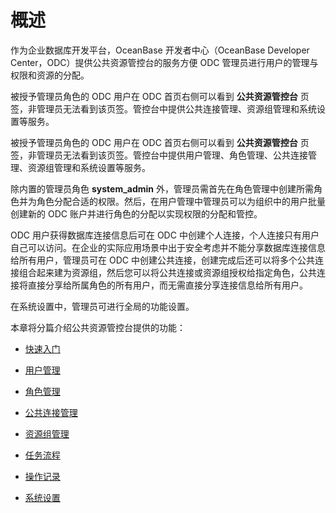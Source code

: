 概述 
=======================

作为企业数据库开发平台，OceanBase 开发者中心（OceanBase Developer Center，ODC）提供公共资源管控台的服务方便 ODC 管理员进行用户的管理与权限和资源的分配。

被授予管理员角色的 ODC 用户在 ODC 首页右侧可以看到 **公共资源管控台** 页签，非管理员无法看到该页签。管控台中提供公共连接管理、资源组管理和系统设置等服务。

被授予管理员角色的 ODC 用户在 ODC 首页右侧可以看到 **公共资源管控台** 页签，非管理员无法看到该页签。管控台中提供用户管理、角色管理、公共连接管理、资源组管理和系统设置等服务。

除内置的管理员角色 **system_admin** 外，管理员需首先在角色管理中创建所需角色并为角色分配合适的权限。然后，在用户管理中管理员可以为组织中的用户批量创建新的 ODC 账户并进行角色的分配以实现权限的分配和管控。

ODC 用户获得数据库连接信息后可在 ODC 中创建个人连接，个人连接只有用户自己可以访问。在企业的实际应用场景中出于安全考虑并不能分享数据库连接信息给所有用户，管理员可在 ODC 中创建公共连接，创建完成后还可以将多个公共连接组合起来建为资源组，然后您可以将公共连接或资源组授权给指定角色，公共连接将直接分享给所属角色的所有用户，而无需直接分享连接信息给所有用户。

在系统设置中，管理员可进行全局的功能设置。

本章将分篇介绍公共资源管控台提供的功能：

* [快速入门](../4.web-odc-public-resource-management/2.web-odc-public-resource-quickstart.md)

  

* [用户管理](3.web-odc-public-resource-permission/4.web-odc-manage-users.md)

  

* [角色管理](3.web-odc-public-resource-permission/3.web-odc-manage-roles.md)

  

* [公共连接管理](3.web-odc-public-resource-permission/1.web-odc-manage-public-connection.md)

  

* [资源组管理](3.web-odc-public-resource-permission/2.web-odc-manage-resource-groups.md)

  

* [任务流程](../4.web-odc-public-resource-management/4.web-odc-task-process.md)

  

* [操作记录](../4.web-odc-public-resource-management/5.web-odc-operating-records.md)

  

* [系统设置](../4.web-odc-public-resource-management/6.web-odc-system-settings.md)

  




